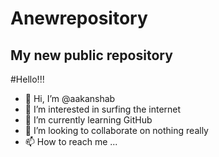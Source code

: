 # Anewrepository
My new public repository
--
#Hello!!!

- 👋 Hi, I’m @aakanshab
- 👀 I’m interested in surfing the internet
- 🌱 I’m currently learning GitHub
- 💞️ I’m looking to collaborate on nothing really
- 📫 How to reach me ... 

